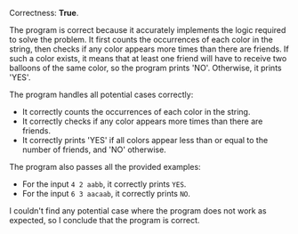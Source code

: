 Correctness: **True**.

The program is correct because it accurately implements the logic required to solve the problem. It first counts the occurrences of each color in the string, then checks if any color appears more times than there are friends. If such a color exists, it means that at least one friend will have to receive two balloons of the same color, so the program prints 'NO'. Otherwise, it prints 'YES'.

The program handles all potential cases correctly:

- It correctly counts the occurrences of each color in the string.
- It correctly checks if any color appears more times than there are friends.
- It correctly prints 'YES' if all colors appear less than or equal to the number of friends, and 'NO' otherwise.

The program also passes all the provided examples:

- For the input `4 2 aabb`, it correctly prints `YES`.
- For the input `6 3 aacaab`, it correctly prints `NO`.

I couldn't find any potential case where the program does not work as expected, so I conclude that the program is correct.